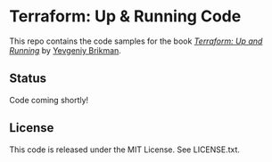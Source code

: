 # Terraform: Up & Running Code

This repo contains the code samples for the book *[Terraform: Up and Running](http://www.terraformupandrunning.com)* by 
[Yevgeniy Brikman](http://www.ybrikman.com).

## Status

Code coming shortly!

## License

This code is released under the MIT License. See LICENSE.txt.
